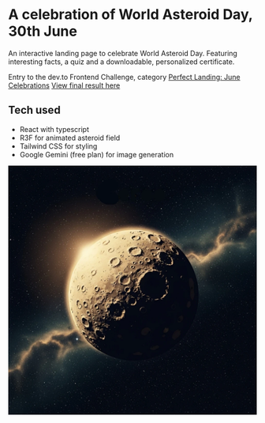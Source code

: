 # A celebration of World Asteroid Day, 30th June

An interactive landing page to celebrate World Asteroid Day. Featuring interesting facts, a quiz and a downloadable, personalized certificate.

Entry to the dev.to Frontend Challenge, category [Perfect Landing: June Celebrations](https://dev.to/challenges/frontend-2025-06-04)
[View final result here](https://eoinmcgrath.com/asteroid-day/)

## Tech used

- React with typescript
- R3F for animated asteroid field
- Tailwind CSS for styling
- Google Gemini (free plan) for image generation

![Ceres - the largest asteroid in the asteroid belt](https://raw.githubusercontent.com/eoinmcg/asteroid-day/refs/heads/main/public/ceres-vintage.webp)
